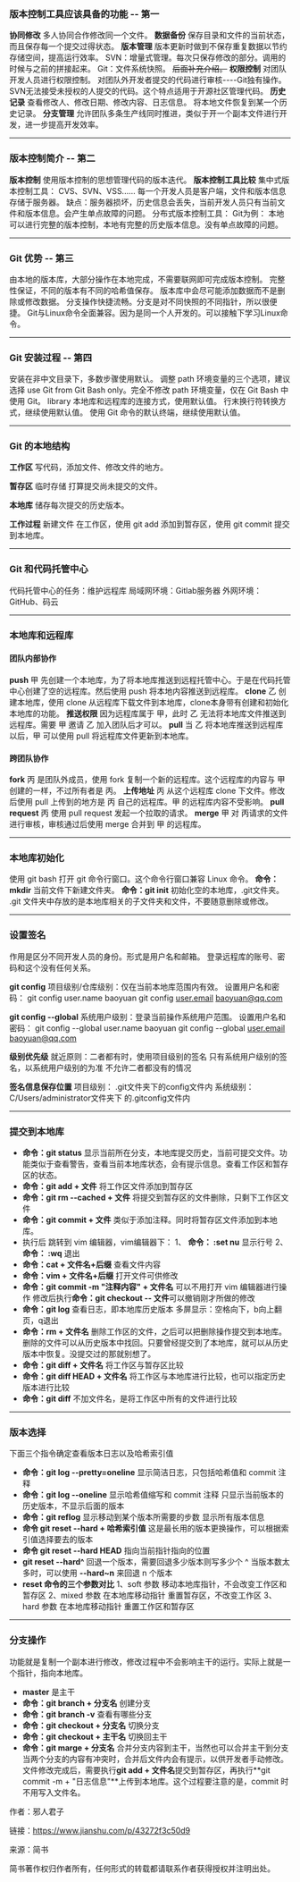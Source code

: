 ### 版本控制工具应该具备的功能 -- 第一

**协同修改**
 多人协同合作修改同一个文件。
 **数据备份**
 保存目录和文件的当前状态，而且保存每一个提交过得状态。
 **版本管理**
 版本更新时做到不保存重复数据以节约存储空间，提高运行效率。
 SVN：增量式管理。每次只保存修改的部分。调用的时候与之前的拼接起来。
 Git：文件系统快照。
 ~~后面补充介绍。~~
 **权限控制**
 对团队开发人员进行权限控制。
 对团队外开发者提交的代码进行审核----Git独有操作。SVN无法接受未授权的人提交的代码。这个特点适用于开源社区管理代码。
 **历史记录**
 查看修改人、修改日期、修改内容、日志信息。
 将本地文件恢复到某一个历史记录。
 **分支管理**
 允许团队多条生产线同时推进，类似于开一个副本文件进行开发，进一步提高开发效率。

------

### 版本控制简介 -- 第二

**版本控制**
 使用版本控制的思想管理代码的版本迭代。
 **版本控制工具比较**
 集中式版本控制工具：
 CVS、SVN、VSS......
 每一个开发人员是客户端，文件和版本信息存储于服务器。
 缺点：服务器损坏，历史信息会丢失，当前开发人员只有当前文件和版本信息。会产生单点故障的问题。
 分布式版本控制工具：
 Git为例：
 本地可以进行完整的版本控制，本地有完整的历史版本信息。没有单点故障的问题。

------

### Git 优势 -- 第三

由本地的版本库，大部分操作在本地完成，不需要联网即可完成版本控制。
 完整性保证，不同的版本有不同的哈希值保存。
 版本库中会尽可能添加数据而不是删除或修改数据。
 分支操作快捷流畅。分支是对不同快照的不同指针，所以很便捷。
 Git与Linux命令全面兼容。因为是同一个人开发的。可以接触下学习Linux命令。

------

### Git 安装过程 -- 第四

安装在非中文目录下，多数步骤使用默认。
 调整 path 环境变量的三个选项，建议选择 use Git from Git Bash only。完全不修改 path 环境变量，仅在 Git Bash 中使用 Git。
 library 本地库和远程库的连接方式，使用默认值。
 行末换行符转换方式，继续使用默认值。
 使用 Git 命令的默认终端，继续使用默认值。

------

### Git 的本地结构

**工作区**
 写代码，添加文件、修改文件的地方。

**暂存区**
 临时存储 打算提交尚未提交的文件。

**本地库**
 储存每次提交的历史版本。

**工作过程**
 新建文件 在工作区，使用 git add 添加到暂存区，使用 git commit 提交到本地库。

------

### Git 和代码托管中心

代码托管中心的任务：维护远程库
 局域网环境：Gitlab服务器
 外网环境：GitHub、码云

------

### 本地库和远程库

#### 团队内部协作

**push**
 甲 先创建一个本地库，为了将本地库推送到远程托管中心。于是在代码托管中心创建了空的远程库。然后使用 push 将本地内容推送到远程库。
 **clone**
 乙 创建本地库，使用 clone 从远程库下载文件到本地库，clone本身带有创建和初始化本地库的功能。
 **推送权限**
 因为远程库属于 甲，此时 乙 无法将本地库文件推送到远程库。需要 甲 邀请 乙 加入团队后才可以。
 **pull**
 当 乙 将本地库推送到远程库以后，甲 可以使用 pull 将远程库文件更新到本地库。

#### 跨团队协作

**fork**
 丙 是团队外成员，使用 fork 复制一个新的远程库。这个远程库的内容与 甲 创建的一样，不过所有者是 丙。
 **上传地址**
 丙 从这个远程库 clone 下文件。修改后使用 pull 上传到的地方是 丙 自己的远程库。甲 的远程库内容不受影响。
 **pull request**
 丙 使用 pull request 发起一个拉取的请求。
 **merge**
 甲 对 丙请求的文件进行审核，审核通过后使用 merge 合并到 甲 的远程库。

------

### 本地库初始化

使用 git bash 打开 git 命令行窗口。这个命令行窗口兼容 Linux 命令。
 **命令：mkdir**
 当前文件下新建文件夹。
 **命令：git init**
 初始化空的本地库，.git文件夹。
 .git 文件夹中存放的是本地库相关的子文件夹和文件，不要随意删除或修改。

------

### 设置签名

作用是区分不同开发人员的身份。形式是用户名和邮箱。
 登录远程库的账号、密码和这个没有任何关系。

**git config**
 项目级别/仓库级别：仅在当前本地库范围内有效。
 设置用户名和密码：
 git config user.name baoyuan
 git config [user.email](http://user.email) [baoyuan@qq.com](mailto:baoyuan@qq.com)

**git config --global**
 系统用户级别：登录当前操作系统用户范围。
 设置用户名和密码：
 git config --global user.name baoyuan
 git config --global [user.email](http://user.email) [baoyuan@qq.com](mailto:baoyuan@qq.com)

**级别优先级**
 就近原则：二者都有时，使用项目级别的签名
 只有系统用户级别的签名，以系统用户级别的为准
 不允许二者都没有的情况

**签名信息保存位置**
 项目级别：
 .git文件夹下的config文件内
 系统级别：
 C/Users/administrator文件夹下 的.gitconfig文件内

------

### 提交到本地库

- **命令：git status**
   显示当前所在分支，本地库提交历史，当前可提交文件。功能类似于查看警告，查看当前本地库状态，会有提示信息。查看工作区和暂存区的状态。
- **命令：git add + 文件**
   将工作区文件添加到暂存区
- **命令：git rm --cached + 文件**
   将提交到暂存区的文件删除，只剩下工作区文件
- **命令：git commit + 文件**
   类似于添加注释。同时将暂存区文件添加到本地库。
- 执行后 跳转到 vim 编辑器，vim编辑器下：
   1、 **命令：  :set nu**
   显示行号
   2、 **命令：  :wq**
   退出
- **命令：cat + 文件名+后缀**
   查看文件内容
- **命令：vim + 文件名+后缀**
   打开文件可供修改
- **命令：git commit -m "注释内容" + 文件名**
   可以不用打开 vim 编辑器进行操作
   修改后执行**命令：git checkout -- 文件**可以撤销刚才所做的修改
- **命令：git log**
   查看日志，即本地库历史版本
   多屏显示：空格向下，b向上翻页，q退出
- **命令：rm + 文件名**
   删除工作区的文件，之后可以把删除操作提交到本地库。删除的文件可以从历史版本中找回。只要曾经提交到了本地库，就可以从历史版本中恢复。没提交过的那就别想了。
- **命令：git diff + 文件名**
   将工作区与暂存区比较
- **命令：git diff HEAD + 文件名**
   将工作区与本地库进行比较，也可以指定历史版本进行比较
- **命令：git diff**
   不加文件名，是将工作区中所有的文件进行比较

------

### 版本选择

下面三个指令确定查看版本日志以及哈希索引值

-  **命令：git log --pretty=oneline**
   显示简洁日志，只包括哈希值和 commit 注释
-  **命令：git log --oneline**
   显示哈希值缩写和 commit 注释
   只显示当前版本的历史版本，不显示后面的版本
-  **命令：git reflog**
   显示移动到某个版本所需要的步数
   显示所有版本信息
-  **命令 git reset --hard + 哈希索引值**
   这是最长用的版本更换操作，可以根据索引值选择要去的版本
-  **命令 git reset --hard HEAD**
   指向当前指针指向的位置
-  **git reset --hard^**
   回退一个版本，需要回退多少版本则写多少个 ^
   当版本数太多时，可以使用 **--hard~n** 来回退 n 个版本
-  **reset 命令的三个参数对比**
   1、soft 参数
   移动本地库指针，不会改变工作区和暂存区
   2、mixed 参数
   在本地库移动指针
   重置暂存区，不改变工作区
   3、hard 参数
   在本地库移动指针
   重置工作区和暂存区

------

### 分支操作

功能就是复制一个副本进行修改，修改过程中不会影响主干的运行。实际上就是一个指针，指向本地库。

-  **master**
   是主干
-  **命令：git branch + 分支名**
   创建分支
-  **命令：git branch -v**
   查看有哪些分支
-  **命令：git checkout + 分支名**
   切换分支
-  **命令：git checkout + 主干名**
   切换回主干
-  **命令：git marge + 分支名**
   合并分支内容到主干，当然也可以合并主干到分支
   当两个分支的内容有冲突时，合并后文件内会有提示，以供开发者手动修改。文件修改完成后，需要执行**git add + 文件名**提交到暂存区，再执行**git commit -m + "日志信息"**上传到本地库。这个过程要注意的是，commit 时不用写入文件名。



作者：邪人君子

链接：https://www.jianshu.com/p/43272f3c50d9

来源：简书

简书著作权归作者所有，任何形式的转载都请联系作者获得授权并注明出处。